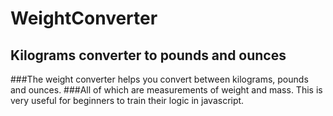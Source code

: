 # WeightConverter

## Kilograms converter to pounds and ounces


###The weight converter helps you convert between kilograms, pounds and ounces. 
###All of which are measurements of weight and mass. This is very useful for beginners to train their logic in javascript.
